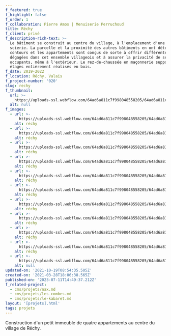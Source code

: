 ```yaml
---
f_faetured: true
f_highlight: false
f_order: 1
f_collaboration: Pierre Amos | Menuiserie Perruchoud
title: Réchy
f_client: privé
f_description-rich-text: >-
  Le bâtiment se construit au centre du village, à l'emplacement d'une ancienne
  scierie. La parcelle et la proximité des autres bâtiments en ont déterminé les
  contours et les appartements sont conçus de sorte à offrir différentes vues
  dégagées dans cet ensemble villageois et à assurer la privacité de ses
  occupants, même à l'extérieur. Le rez-de-chaussée en maçonnerie supporte deux
  étages entièrement réalisés en bois.
f_date: 2019-2022
f_location: Réchy, Valais
f_project-number: '020'
slug: rechy
f_thumbnail:
  url: >-
    https://uploads-ssl.webflow.com/64ad6a811c7f998048558205/64ad6a811c7f99804855825b_rechy-thumb.jpg
  alt: null
f_images:
  - url: >-
      https://uploads-ssl.webflow.com/64ad6a811c7f998048558205/64ad6a811c7f99804855827a_DJI_0277-optimized.jpg
    alt: réchy
  - url: >-
      https://uploads-ssl.webflow.com/64ad6a811c7f998048558205/64ad6a811c7f998048558279_DJI_0286-optimized.jpg
    alt: réchy
  - url: >-
      https://uploads-ssl.webflow.com/64ad6a811c7f998048558205/64ad6a811c7f99804855827c_DJI_0291-optimized.jpg
    alt: réchy
  - url: >-
      https://uploads-ssl.webflow.com/64ad6a811c7f998048558205/64ad6a811c7f99804855827b_DJI_0301-optimized.jpg
    alt: réchy
  - url: >-
      https://uploads-ssl.webflow.com/64ad6a811c7f998048558205/64ad6a811c7f99804855827d_DJI_0306-optimized.jpg
    alt: réchy
  - url: >-
      https://uploads-ssl.webflow.com/64ad6a811c7f998048558205/64ad6a811c7f998048558275_12-R%C3%A9chy_Situationsplan-optimized.jpg
    alt: réchy
  - url: >-
      https://uploads-ssl.webflow.com/64ad6a811c7f998048558205/64ad6a811c7f998048558277_13-R%C3%A9chy_EG-optimized.jpg
    alt: réchy
  - url: >-
      https://uploads-ssl.webflow.com/64ad6a811c7f998048558205/64ad6a811c7f998048558276_14-R%C3%A9chy_OG-optimized.jpg
    alt: réchy
  - url: >-
      https://uploads-ssl.webflow.com/64ad6a811c7f998048558205/64ad6a811c7f998048558278_15-R%C3%A9chy_DG-optimized.jpg
    alt: réchy
  - url: >-
      https://uploads-ssl.webflow.com/64ad6a811c7f998048558205/64ad6a811c7f998048558274_16-R%C3%A9chy_Schnitt-optimized.jpg
    alt: réchy
  - url: >-
      https://uploads-ssl.webflow.com/64ad6a811c7f998048558205/64ad6a811c7f99804855827e_camil-chantier-optimized.jpg
    alt: null
updated-on: '2021-10-19T08:54:35.505Z'
created-on: '2021-03-28T18:06:38.565Z'
published-on: '2023-07-11T14:49:37.212Z'
f_related-project:
  - cms/projets/nax.md
  - cms/projets/les-combes.md
  - cms/projets/le-kabaret.md
layout: '[projets].html'
tags: projets
---
```


Construction d'un petit immeuble de quatre appartements au centre du village de Réchy.
